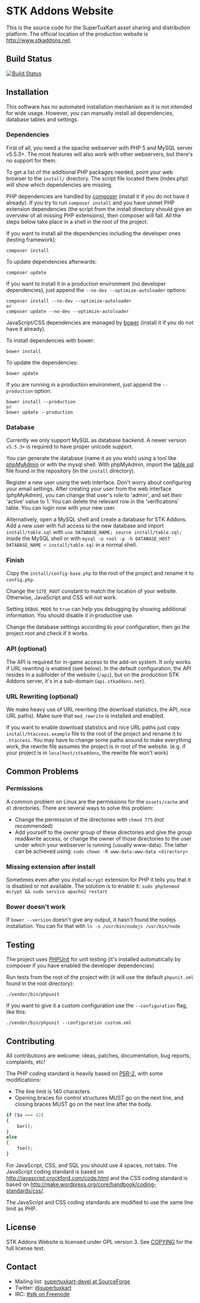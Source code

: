 # STK Addons Website
This is the source code for the SuperTuxKart asset sharing and distribution
platform. The official location of the production website is http://www.stkaddons.net.

## Build Status
[![Build Status](https://travis-ci.org/leyyin/stkaddons.svg?branch=master)](https://travis-ci.org/leyyin/stkaddons)


## Installation
This software has no automated installation mechanism as it is not intended for wide
usage. However, you can manually install all dependencies, database tables and
settings.

### Dependencies
First of all, you need a the apache webserver with PHP 5 and MySQL server v5.5.3+.
The most features will also work with other webservers, but there's no support for them.

To get a list of the additional PHP packages needed, point your web browser to the `install/` directory.
The script file located there (index.php) will show which dependencies are missing.

PHP dependencies are handled by [composer](https://getcomposer.org/) (install it if you do not have it already).
If you try to run `composer install` and you have unmet PHP extension dependencies
(the script from the install directory should give an overview of all missing PHP extensions), then composer will fail.
All the steps below take place in a shell in the root of the project.

If you want to install all the dependencies including the developer ones (testing framework):

    composer install

To update dependencies afterwards:

    composer update


If you want to install it in a production environment (no developer dependencies),
just append the `--no-dev --optimize-autoloader` options:

    composer install --no-dev --optimize-autoloader
    or
    composer update --no-dev --optimize-autoloader


JavaScript/CSS dependencies are managed by [bower](http://bower.io/) (install it if you do not have it already).

To install dependencies with bower:

    bower install

To update the dependencies:

    bower update

If you are running in a production environment, just append the `--production` option:

    bower install --production
    or
    bower update --production


### Database
Currently we only support MySQL as database backend. A newer version `v5.5.3+` is required to have proper unicode support.

You can generate the database (name it as you wish) using a tool like [phpMyAdmin](http://www.phpmyadmin.net/home_page/index.php) or with the mysql shell.
With phpMyAdmin, import the [table.sql](install/table.sql) file found in the repository (in the `install` directory).

Register a new user using the web interface. Don't worry about configuring your email settings.
After creating your user from the web interface (phpMyAdmin), you can change that user's role to 'admin', and set their 'active' value to 1.
You can delete the relevant row in the 'verifications' table. You can login now with your new user.

Alternatively, open a MySQL shell and create a database for STK Addons.
Add a new user with full access to the new database and import `install/table.sql` with ```use DATABASE_NAME; source install/table.sql;``` inside the MySQL shell
or with ```mysql -u root -p -h DATABASE_HOST DATABASE_NAME < install/table.sql``` in a normal shell.

### Finish
Copy the `install/config-base.php` to the root of the project and rename it to `config.php`.

Change the `SITE_ROOT` constant to match the location of your website. Otherwise, JavaScript and CSS will not work.

Setting `DEBUG_MODE` to `true` can help you debugging by showing additional information. You should disable it in productive use.

Change the database settings according to your configuration, then go the project root and check if it works.


### API (optional)
The API is required for in-game access to the add-on system. It only works if URL rewriting is enabled (see below).
In the default configuration, the API resides in a subfolder of the website (`/api`), but on the production STK Addons server, it's in a sub-domain (`api.stkaddons.net`).

### URL Rewriting (optional)
We make heavy use of URL rewriting (the download statistics, the API, nice URL paths). Make sure that `mod_rewrite` is installed and enabled.

If you want to enable download statistics and nice URL paths just copy `install/htaccess.example` file to the root of the project
and rename it to `.htaccess`. You may have to change some paths around to make everything work, the rewrite file assumes the project is in root
of the website. (e.g. if your project is in `localhost/stkaddons`, the rewrite file won't work)

## Common Problems

### Permissions
A common problem on Linux are the permissions for the `assets/cache` and `dl` directories.
There are several ways to solve this problem:
* Change the permission of the directories with `chmod 775` (not recommended)
* Add yourself to the owner group of these directories and give the group read&write access, or change the owner of those directories
to the user under which your webserver is running (usually www-data). The latter can be achieved using:
```sudo chown -R www-data:www-data <directory>```

### Missing extension after install
Sometimes even after you install `mcrypt` extension for PHP it tells you that it is disabled or not available.
The solution is to enable it: `sudo php5enmod mcrypt && sudo service apache2 restart`

### Bower doesn't work
If ```bower --version``` doesn't give any output, it hasn't found the nodejs installation. You can fix that with
```ln -s /usr/bin/nodejs /usr/bin/node```

## Testing
The project uses [PHPUnit](http://phpunit.de/) for unit testing (it's installed automatically by composer if you have enabled the developer dependencies)

Run tests from the root of the project with (it will use the default `phpunit.xml` found in the root directory):

    ./vendor/bin/phpunit

If you want to give it a custom configuration use the `--configuration` flag, like this:

    ./vendor/bin/phpunit --configuration custom.xml

## Contributing
All contributions are welcome: ideas, patches, documentation, bug reports, complaints, etc!

The PHP coding standard is heavily based on [PSR-2](http://www.php-fig.org/psr/psr-2/), with some modifications:
* The line limit is 140 characters.
* Opening braces for control structures MUST go on the next line, and closing braces MUST go on the next line after the body.
```php
if ($a === 42)
{
    bar();
}
else
{
    foo();
}
```

For JavaScript, CSS, and SQL you should use 4 spaces, not tabs.
The JavaScript coding standard is based on http://javascript.crockford.com/code.html and the
CSS coding standard is based on http://make.wordpress.org/core/handbook/coding-standards/css/.

The JavaScript and CSS coding standards are modified to use the same line limit as PHP.

## License
STK Addons Website is licensed under GPL version 3. See [COPYING](COPYING) for the full license text.

## Contact
* Mailing list: [supertuxkart-devel at SourceForge](http://sourceforge.net/p/supertuxkart/mailman/supertuxkart-devel/)
* Twitter: [@supertuxkart](https://twitter.com/supertuxkart)
* IRC: [#stk on Freenode](https://webchat.freenode.net/?channels=#stk)
